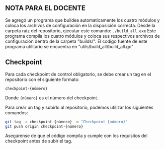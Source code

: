 ## NOTA PARA EL DOCENTE
Se agregó un programa que buildea automaticamente los cuatro módulos y coloca los archivos de configuración en la disposición correcta.
Desde la carpeta raiz del repositorio, ejecutar este comando:
`./build_all.exe`
Este programa compila los cuatro módulos y coloca sus respectivos archivos de configuración dentro de la carpeta "builds/". El codigo fuente de este programa utilitario se encuentra en "utils/build_all/build_all.go"

## Checkpoint

Para cada checkpoint de control obligatorio, se debe crear un tag en el
repositorio con el siguiente formato:

```
checkpoint-{número}
```

Donde `{número}` es el número del checkpoint.

Para crear un tag y subirlo al repositorio, podemos utilizar los siguientes
comandos:

```bash
git tag -a checkpoint-{número} -m "Checkpoint {número}"
git push origin checkpoint-{número}
```

Asegúrense de que el código compila y cumple con los requisitos del checkpoint
antes de subir el tag.
